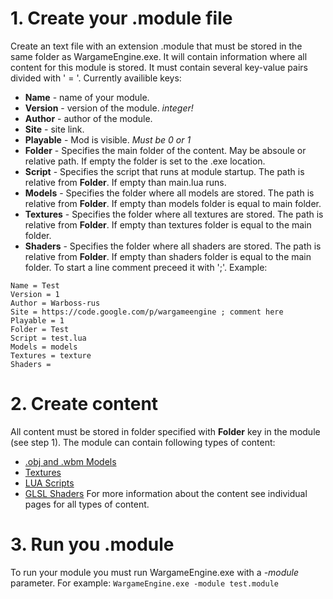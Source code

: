 # 1. Create your .module file #

Create an text file with an extension .module that must be stored in the same folder as WargameEngine.exe. It will contain information where all content for this module is stored. It must contain several key-value pairs divided with ' = '. Currently availible keys:
  * **Name** - name of your module.
  * **Version** - version of the module. _integer!_
  * **Author** - author of the module.
  * **Site** - site link.
  * **Playable** - Mod is visible. _Must be 0 or 1_
  * **Folder** - Specifies the main folder of the content. May be absoule or relative path. If empty the folder is set to the .exe location.
  * **Script** - Specifies the script that runs at module startup. The path is relative from **Folder**. If empty than main.lua runs.
  * **Models** - Specifies the folder where all models are stored. The path is relative from **Folder**. If empty than models folder is equal to main folder.
  * **Textures** - Specifies the folder where all textures are stored. The path is relative from **Folder**. If empty than textures folder is equal to the main folder.
  * **Shaders** - Specifies the folder where all shaders are stored. The path is relative from **Folder**. If empty than shaders folder is equal to the main folder.
To start a line comment preceed it with ';'.
Example:
```
Name = Test
Version = 1
Author = Warboss-rus
Site = https://code.google.com/p/wargameengine ; comment here
Playable = 1
Folder = Test
Script = test.lua
Models = models
Textures = texture
Shaders = 
```

# 2. Create content #

All content must be stored in folder specified with **Folder** key in the module (see step 1). The module can contain following types of content:
  * [.obj and .wbm Models](Models.md)
  * [Textures](Textures.md)
  * [LUA Scripts](LUA.md)
  * [GLSL Shaders](Shaders.md)
For more information about the content see individual pages for all types of content.

# 3. Run you .module #

To run your module you must run WargameEngine.exe with a _-module_ parameter. For example:
`WargameEngine.exe -module test.module`